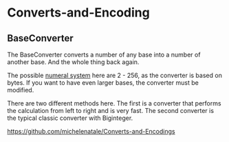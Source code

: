 # Converts-and-Encoding

## BaseConverter

The BaseConverter converts a number of any base into a number of another base. And the whole thing back again. 

The possible [numeral system](https://en.wikipedia.org/wiki/Numeral_system) here are 2 - 256, as the converter is based on bytes. If you want to have even larger bases, the converter must be modified.

There are two different methods here. The first is a converter that performs the calculation from left to right and is very fast. The second converter is the typical classic converter with Biginteger.  

https://github.com/michelenatale/Converts-and-Encodings

